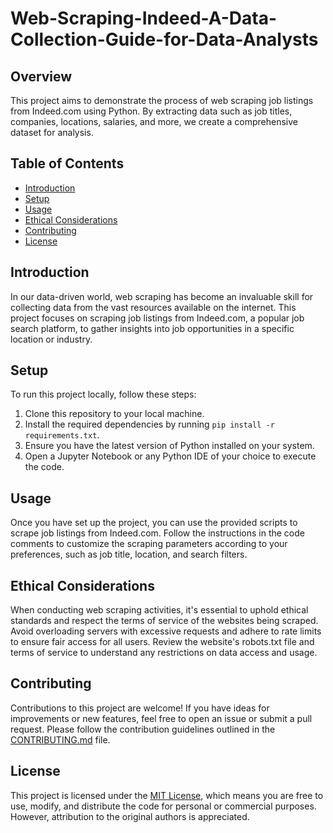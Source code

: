 # Web-Scraping-Indeed-A-Data-Collection-Guide-for-Data-Analysts
## Overview
This project aims to demonstrate the process of web scraping job listings from Indeed.com using Python. By extracting data such as job titles, companies, locations, salaries, and more, we create a comprehensive dataset for analysis.

## Table of Contents
- [Introduction](#introduction)
- [Setup](#setup)
- [Usage](#usage)
- [Ethical Considerations](#ethical-considerations)
- [Contributing](#contributing)
- [License](#license)

## Introduction
In our data-driven world, web scraping has become an invaluable skill for collecting data from the vast resources available on the internet. This project focuses on scraping job listings from Indeed.com, a popular job search platform, to gather insights into job opportunities in a specific location or industry.

## Setup
To run this project locally, follow these steps:
1. Clone this repository to your local machine.
2. Install the required dependencies by running `pip install -r requirements.txt`.
3. Ensure you have the latest version of Python installed on your system.
4. Open a Jupyter Notebook or any Python IDE of your choice to execute the code.

## Usage
Once you have set up the project, you can use the provided scripts to scrape job listings from Indeed.com. Follow the instructions in the code comments to customize the scraping parameters according to your preferences, such as job title, location, and search filters.

## Ethical Considerations
When conducting web scraping activities, it's essential to uphold ethical standards and respect the terms of service of the websites being scraped. Avoid overloading servers with excessive requests and adhere to rate limits to ensure fair access for all users. Review the website's robots.txt file and terms of service to understand any restrictions on data access and usage.

## Contributing
Contributions to this project are welcome! If you have ideas for improvements or new features, feel free to open an issue or submit a pull request. Please follow the contribution guidelines outlined in the [CONTRIBUTING.md](CONTRIBUTING.md) file.

## License
This project is licensed under the [MIT License](LICENSE), which means you are free to use, modify, and distribute the code for personal or commercial purposes. However, attribution to the original authors is appreciated.

